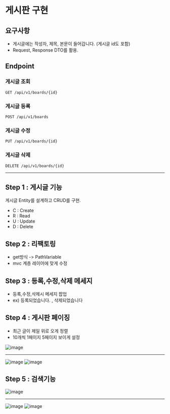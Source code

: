 # 게시판 구현

## 요구사항

+ 게시글에는 작성자, 제목, 본문이 들어갑니다. (게시글 id도 포함)
+ Request, Response DTO를 활용.
## Endpoint

### 게시글 조회

`GET /api/v1/boards/{id}`

### 게시글 등록

`POST /api/v1/boards`

### 게시글 수정

`PUT /api/v1/boards/{id}`

### 게시글 삭제

`DELETE /api/v1/boards/{id}`

---

## Step 1 : 게시글 기능

게시글 Entity를 설계하고 CRUD를 구현.
- C : Create
- R : Read
- U : Update
- D : Delete

## Step 2 : 리팩토링
- get방식 -> PathVariable
- mvc 계층 레이어에 맞게 수정

## Step 3 : 등록,수정,삭제 메세지
- 등록,수정,삭제시 메세지 팝업 
- ex) 등록되었습니다. , 삭제되었습니다

## Step 4 : 게시판 페이징
- 최근 글이 제일 위로 오게 정렬
- 10개씩 1페이지 5페이지 보이게 설정

![image](https://user-images.githubusercontent.com/58171107/206862222-845d1edf-c627-445b-9c34-c58c998a5f4d.png)

---

![image](https://user-images.githubusercontent.com/58171107/206861857-b11b04fc-c71a-4c06-a930-6005eaacaf8d.png)
![image](https://user-images.githubusercontent.com/58171107/206861869-cad2d17f-f6f0-477f-96b9-d8170d07a716.png)

## Step 5 : 검색기능

![image](https://user-images.githubusercontent.com/58171107/206865957-f5ed8c76-3d15-410e-82f8-34a2e164155c.png)

---
![image](https://user-images.githubusercontent.com/58171107/206866020-817cb8c7-9cd8-4d11-9408-b6cfed7b5283.png)
![image](https://user-images.githubusercontent.com/58171107/206866002-5b99ffe9-a9aa-4408-95c2-2bbc107eafe5.png)







